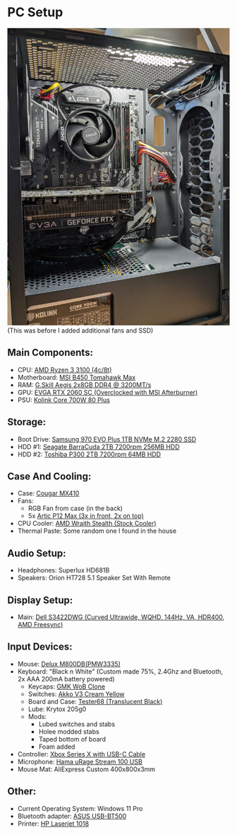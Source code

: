 # PC Setup

![My PC](../images/PC&#32;Setup/PXL_20230630_114415949&#32;-&#32;Copy.jpg)
(This was before I added additional fans and SSD)

## Main Components:
- CPU: [AMD Ryzen 3 3100 (4c/8t)](https://www.amd.com/en/support/cpu/amd-ryzen-processors/amd-ryzen-3-desktop-processors/amd-ryzen-3-3100)
- Motherboard: [MSI B450 Tomahawk Max](https://www.msi.com/Motherboard/B450-TOMAHAWK-MAX)
- RAM: [G.Skill Aegis 2x8GB DDR4 @ 3200MT/s](https://www.gskill.com/product/165/185/1567584549/F4-3200C16D-16GIS)
- GPU: [EVGA RTX 2060 SC (Overclocked with MSI Afterburner)](https://www.evga.com/products/specs/gpu.aspx?pn=938419ed-6e79-4259-b3c7-3deb3e869493)
- PSU: [Kolink Core 700W 80 Plus](https://kolink.eu/Home/psu-1/core-series/kolink-core-psu---700w---80-plus.html)

## Storage:
- Boot Drive: [Samsung 970 EVO Plus 1TB NVMe M.2 2280 SSD](https://semiconductor.samsung.com/consumer-storage/internal-ssd/970evoplus/)
- HDD #1: [Seagate BarraCuda 2TB 7200rpm 256MB HDD](https://www.seagate.com/gb/en/products/hard-drives/barracuda-hard-drive/)
- HDD #2: [Toshiba P300 2TB 7200rpm 64MB HDD](https://www.toshiba-storage.com/products/toshiba-internal-hard-drives-p300/)

## Case And Cooling:
- Case: [Cougar MX410](https://cougargaming.com/products/cases/mx410/)
- Fans: 
    - RGB Fan from case (in the back)
    - 5x [Artic P12 Max (3x in front, 2x on top)](https://www.arctic.de/en/P12-Max/ACFAN00280A)
- CPU Cooler: [AMD Wraith Stealth (Stock Cooler)](https://www.amd.com/en/technologies/cpu-cooler-solution)
- Thermal Paste: Some random one I found in the house

## Audio Setup:
- Headphones: Superlux HD681B
- Speakers: Orion HT728 5.1 Speaker Set With Remote

## Display Setup:
- Main: [Dell S3422DWG (Curved Ultrawide, WQHD, 144Hz, VA, HDR400, AMD Freesync)](https://www.dell.com/en-us/shop/dell-34-curved-gaming-monitor-s3422dwg/apd/210-azep/monitors-monitor-accessories)

## Input Devices:
- Mouse: [Delux M800DB(PMW3335)](https://www.deluxworld.com/en-pro-detail-m800db-3335.html)
- Keyboard: "Black n White" (Custom made 75%, 2.4Ghz and Bluetooth, 2x AAA 200mA battery powered)
    - Keycaps: [GMK WoB Clone](https://drop.com/buy/gmk-white-on-black-custom-keycap-set)
    - Switches: [Akko V3 Cream Yellow](https://en.akkogear.com/product/akko-v3-cream-yellow-switch-45pcs/)
    - Board and Case: [Tester68 (Translucent Black)](https://imgur.com/a/T1dikC4#mkKwVu0)
    - Lube: Krytox 205g0
    - Mods:
        - Lubed switches and stabs
        - Holee modded stabs
        - Taped bottom of board
        - Foam added
- Controller: [Xbox Series X with USB-C Cable](https://www.xbox.com/en-US/accessories/controllers/xbox-wireless-controller-usb-c)
- Microphone: [Hama uRage Stream 100 USB](https://uk.hama.com/00186017/urage-stream-100-gaming-microphone)
- Mouse Mat: AliExpress Custom 400x800x3mm

## Other:
- Current Operating System: Windows 11 Pro
- Bluetooth adapter: [ASUS USB-BT500](https://www.asus.com/networking-iot-servers/adapters/all-series/usb-bt500/)
- Printer: [HP Laserjet 1018](https://support.hp.com/us-en/product/details/hp-laserjet-1018-printer/1814092)